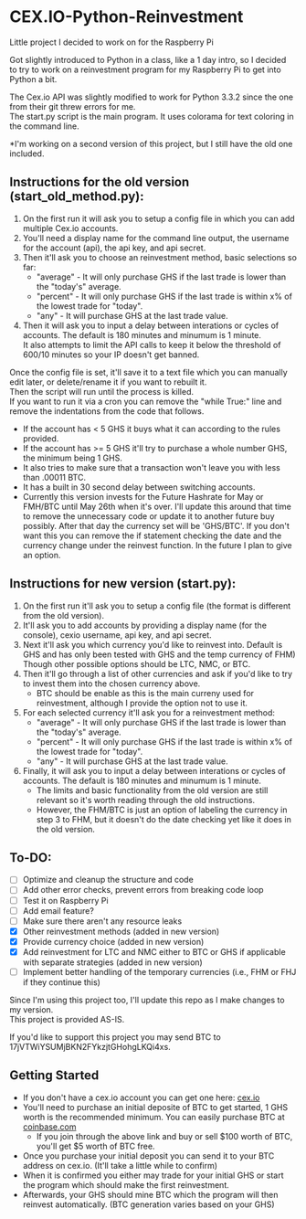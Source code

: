 ﻿CEX.IO-Python-Reinvestment
==========================
  
Little project I decided to work on for the Raspberry Pi  
  
Got slightly introduced to Python in a class, like a 1 day intro, so I decided  
to try to work on a reinvestment program for my Raspberry Pi to get into Python a bit.  
  
The Cex.io API was slightly modified to work for Python 3.3.2 since the one from their git threw errors for me.  
The start.py script is the main program. It uses colorama for text coloring in the command line.  
  
*I'm working on a second version of this project, but I still have the old one included.  
  
## Instructions for the old version (start_old_method.py):  
1. On the first run it will ask you to setup a config file in which you can add multiple Cex.io accounts.  
2. You'll need a display name for the command line output, the username for the account (api), the api key, and api secret.  
3. Then it'll ask you to choose an reinvestment method, basic selections so far:  
    * "average" - It will only purchase GHS if the last trade is lower than the "today's" average.  
    * "percent" - It will only purchase GHS if the last trade is within x% of the lowest trade for "today".  
    * "any" - It will purchase GHS at the last trade value.  
3. Then it will ask you to input a delay between interations or cycles of accounts. The default is 180 minutes and minumum is 1 minute.  
It also attempts to limit the API calls to keep it below the threshold of 600/10 minutes so your IP doesn't get banned.  
  
Once the config file is set, it'll save it to a text file which you can manually edit later, or delete/rename it if you want to rebuilt it.  
Then the script will run until the process is killed.  
If you want to run it via a cron you can remove the "while True:" line and remove the indentations from the code that follows.  
  
* If the account has < 5 GHS it buys what it can according to the rules provided.  
* If the account has >= 5 GHS it'll try to purchase a whole number GHS, the minimum being 1 GHS.  
* It also tries to make sure that a transaction won't leave you with less than .00011 BTC.  
* It has a built in 30 second delay between switching accounts.  
* Currently this version invests for the Future Hashrate for May or FMH/BTC until May 26th when it's over. I'll update this around that time to remove the unnecessary code or update it to another future buy possibly. After that day the currency set will be 'GHS/BTC'. If you don't want this you can remove the if statement checking the date and the currency change under the reinvest function. In the future I plan to give an option.  
  
## Instructions for new version (start.py):  
1. On the first run it'll ask you to setup a config file (the format is different from the old version).  
2. It'll ask you to add accounts by providing a display name (for the console), cexio username, api key, and api secret.  
3. Next it'll ask you which currency you'd like to reinvest into. Default is GHS and has only been tested with GHS and the temp currency of FHM) Though other possible options should be LTC, NMC, or BTC.  
4. Then it'll go through a list of other currencies and ask if you'd like to try to invest them into the chosen currency above.  
	* BTC should be enable as this is the main curreny used for reinvestment, although I provide the option not to use it.
5. For each selected currency it'll ask you for a reinvestment method:  
	* "average" - It will only purchase GHS if the last trade is lower than the "today's" average.  
    * "percent" - It will only purchase GHS if the last trade is within x% of the lowest trade for "today".  
    * "any" - It will purchase GHS at the last trade value.  
6. Finally, it will ask you to input a delay between interations or cycles of accounts. The default is 180 minutes and minumum is 1 minute.  
	* The limits and basic functionality from the old version are still relevant so it's worth reading through the old instructions.  
	* However, the FHM/BTC is just an option of labeling the currency in step 3 to FHM, but it doesn't do the date checking yet like it does in the old version.  
  
## **To-DO:**  
 - [ ] Optimize and cleanup the structure and code  
 - [ ] Add other error checks, prevent errors from breaking code loop  
 - [ ] Test it on Raspberry Pi  
 - [ ] Add email feature?  
 - [ ] Make sure there aren't any resource leaks  
 - [x] Other reinvestment methods (added in new version)  
 - [x] Provide currency choice (added in new version)  
 - [x] Add reinvestment for LTC and NMC either to BTC or GHS if applicable with separate strategies (added in new version)  
 - [ ] Implement better handling of the temporary currencies (i.e., FHM or FHJ if they continue this)  
  
Since I'm using this project too, I'll update this repo as I make changes to my version.  
This project is provided AS-IS.  
  
If you'd like to support this project you may send BTC to 17jVTWiYSUMjBKN2FYkzjtGHohgLKQi4xs.

## Getting Started  
 - If you don't have a cex.io account you can get one here: [cex.io](https://cex.io/r/2/UberKaNoober/0/)  
 - You'll need to purchase an initial deposite of BTC to get started, 1 GHS worth is the recommended minimum. You can easily purchase BTC at [coinbase.com](https://coinbase.com/?r=52ffb9c2ddc4e74ba40000de&utm_campaign=user-referral&src=referral-link)  
	 - If you join through the above link and buy or sell $100 worth of BTC, you'll get $5 worth of BTC free.
 - Once you purchase your initial deposit you can send it to your BTC address on cex.io. (It'll take a little while to confirm)  
 - When it is confirmed you either may trade for your initial GHS or start the program which should make the first reinvestment.  
 - Afterwards, your GHS should mine BTC which the program will then reinvest automatically. (BTC generation varies based on your GHS)  
 